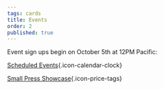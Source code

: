 ```yaml
---
tags: cards
title: Events
order: 2
published: true
---
```


Event sign ups begin on October 5th at 12PM Pacific:

<!-- [Run an Event](https://www.bigbadcon.com/run-an-event/){.icon-dice} -->

[Scheduled Events](/events/){.icon-calendar-clock}

[Small Press Showcase](https://www.bigbadcon.com/small-press-showcase/){.icon-price-tags}

<!-- [Games on Demand](https://www.bigbadcon.com/games-on-demand-how-it-works/){.icon-games-on-demand} -->

<!--[GM in Games on Demand](https://www.bigbadcon.com/games-on-demand/){.icon-games-on-demand}-->
